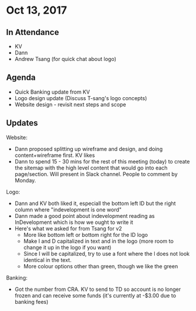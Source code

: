 # Oct 13, 2017

## In Attendance

- KV
- Dann
- Andrew Tsang (for quick chat about logo)

## Agenda

- Quick Banking update from KV
- Logo design update (Discuss T-sang's logo concepts)
- Website design - revisit next steps and scope

## Updates

Website:

- Dann proposed splitting up wireframe and design, and doing content+wireframe first. KV likes
- Dann to spend 15 - 30 mins for the rest of this meeting (today) to create the sitemap with the high level content that would go into each page/section. Will present in Slack channel. People to comment by Monday.

Logo:

- Dann and KV both liked it, especiall the bottom left ID but the right column where "indevelopment is one word"
- Dann made a good point about indevelopment reading as InDevelopment which is how we ought to write it
- Here's what we asked for from Tsang for v2
  - More like bottom left or bottom right for the ID logo
  - Make I and D capitalized in text and in the logo (more room to change it up in the logo if you want)
  - Since I will be capitalized, try to use a font where the l does not look identical in the text.
  - More colour options other than green, though we like the green


Banking:

- Got the number from CRA. KV to send to TD so account is no longer frozen and can receive some funds (it's currently at -$3.00 due to banking fees)

